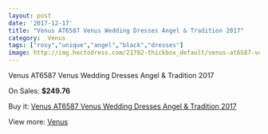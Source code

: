```yaml
---
layout: post
date: '2017-12-17'
title: "Venus AT6587 Venus Wedding Dresses Angel & Tradition 2017"
category:  Venus
tags: ["rosy","unique","angel","black","dresses"]
image: http://img.hectodress.com/21782-thickbox_default/venus-at6587-venus-wedding-dresses-angel-tradition-2013.jpg
---
```

Venus AT6587 Venus Wedding Dresses Angel & Tradition 2017

On Sales: **$249.76**
<a href="https://www.hectodress.com/-venus/10095-venus-at6587-venus-wedding-dresses-angel-tradition-2013.html"><amp-img layout="responsive" width="600" height="600" src="//img.hectodress.com/21782-thickbox_default/venus-at6587-venus-wedding-dresses-angel-tradition-2013.jpg" alt="Venus AT6587 Venus Wedding Dresses Angel & Tradition 2017 0" /></a>
<a href="https://www.hectodress.com/-venus/10095-venus-at6587-venus-wedding-dresses-angel-tradition-2013.html"><amp-img layout="responsive" width="600" height="600" src="//img.hectodress.com/21783-thickbox_default/venus-at6587-venus-wedding-dresses-angel-tradition-2013.jpg" alt="Venus AT6587 Venus Wedding Dresses Angel & Tradition 2017 1" /></a>

Buy it: [Venus AT6587 Venus Wedding Dresses Angel & Tradition 2017](https://www.hectodress.com/-venus/10095-venus-at6587-venus-wedding-dresses-angel-tradition-2013.html "Venus AT6587 Venus Wedding Dresses Angel & Tradition 2017")

View more: [ Venus](https://www.hectodress.com/167--venus " Venus")